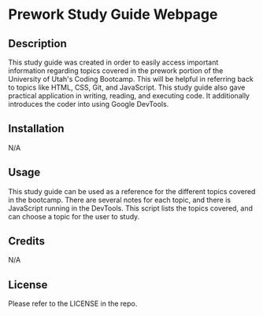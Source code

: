 # Prework Study Guide Webpage

## Description

This study guide was created in order to easily access important information regarding topics covered in the prework portion of the University of Utah's Coding Bootcamp. This will be helpful in referring back to topics like HTML, CSS, Git, and JavaScript. This study guide also gave practical application in writing, reading, and executing code. It additionally introduces the coder into using Google DevTools.


## Installation

N/A

## Usage

This study guide can be used as a reference for the different topics covered in the bootcamp. There are several notes for each topic, and there is JavaScript running in the DevTools. This script lists the topics covered, and can choose a topic for the user to study. 

## Credits

N/A

## License

Please refer to the LICENSE in the repo. 